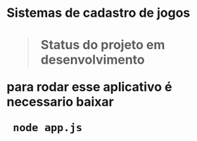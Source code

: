 <h1>Sistemas de cadastro de jogos<h1>

>Status do projeto em desenvolvimento

 para rodar esse aplicativo é necessario baixar
```
 node app.js
```
